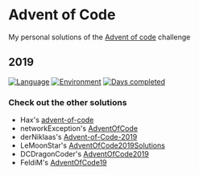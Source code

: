 # Advent of Code
My personal solutions of the [Advent of code](https://adventofcode.com/) challenge
## 2019
[![Language](https://img.shields.io/badge/Language-JavaScript-orange)](https://www.javascript.com/)
[![Environment](https://img.shields.io/badge/Environment-Node.js-brightgreen)](https://nodejs.org/en/)
[![Days completed](https://img.shields.io/badge/Days%20completed-6%201/2-red)](https://github.com/TrojanerHD/AdventofCode/tree/master/2019)
### Check out the other solutions
+ Hax's [advent-of-code](https://github.com/Schlauer-Hax/advent-of-code)
+ networkException's [AdventOfCode](https://github.com/dejakobniklas/AdventOfCode)
+ derNiklaas's [Advent-of-Code-2019](https://github.com/derNiklaas/Advent-of-Code-2019)
+ LeMoonStar's [AdventOfCode2019Solutions](https://github.com/LeMoonStar/AdventOfCode2019Solutions)
+ DCDragonCoder's [AdventOfCode2019](https://github.com/DragonCoder01/AdventOfCode2019)
+ FeldiM's [AdventOfCode19](https://github.com/feldim2425/AdventOfCode19)